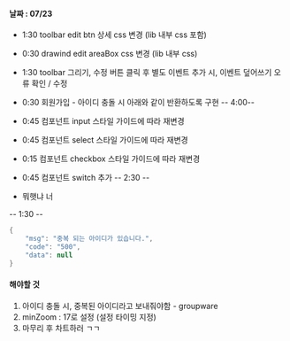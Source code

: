 
#### 날짜 : 07/23
- 1:30 toolbar edit btn 상세 css 변경 (lib 내부 css 포함)
- 0:30 drawind edit areaBox css 변경 (lib 내부 css)
- 1:30 toolbar 그리기, 수정 버튼 클릭 후 별도 이벤트 추가 시, 이벤트 덮어쓰기 오류 확인 / 수정 
- 0:30 회원가입 - 아이디 충돌 시 아래와 같이 반환하도록 구현
-- 4:00--

- 0:45 컴포넌트 input 스타일 가이드에 따라 재변경
- 0:45 컴포넌트 select 스타일 가이드에 따라 재변경
- 0:15 컴포넌트 checkbox 스타일 가이드에 따라 재변경
- 0:45 컴포넌트 switch 추가 
-- 2:30 --

- 뭐햇냐 너

-- 1:30 --
```java
{
    "msg": "중복 되는 아이디가 있습니다.",
    "code": "500",
    "data": null
}
```
#### 해야할 것

1. 아이디 충돌 시, 중복된 아이디라고 보내줘야함 - groupware
2. minZoom : 17로 설정 (설정 타이밍 지정)
3. 마무리 후 차트하러 ㄱㄱ